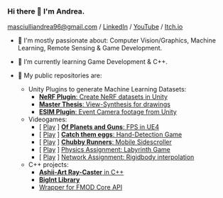 ### Hi there 👋 I'm Andrea.

masciulliandrea96@gmail.com / [LinkedIn](https://www.linkedin.com/in/andrea-masciulli/) / [YouTube](https://www.youtube.com/channel/UC4o16WmnXZZUJOAylaDvlJQ) / [Itch.io](https://aramas.itch.io/)

- 💬 I'm mostly passionate about: Computer Vision/Graphics, Machine Learning, Remote Sensing & Game Development.

- 🌱 I’m currently learning Game Development & C++.

- 👯 My public repositories are:
    - Unity Plugins to generate Machine Learning Datasets:
        - [**NeRF Plugin**: Create NeRF datasets in Unity](https://github.com/AndreaMas/nerf-dataset-creator-plugin)
        - [**Master Thesis**: View-Synthesis for drawings](https://github.com/AndreaMas/ict-master-thesis)
        - [**ESIM Plugin**: Event Camera footage from Unity](https://github.com/AndreaMas/esim-in-unity)
    - Videogames:
        - [ [Play](https://fraffer.itch.io/of-planets-and-guns) ] [**Of Planets and Guns**: FPS in UE4](https://gitlab.com/bug-society/of-planets-and-guns/-/tree/master)
        - [ [Play](https://aramas.itch.io/catch-them-eggs) ] [**Catch them eggs**: Hand-Detection Game](https://github.com/AndreaMas/HCI_Project)
        - [ [Play](https://ecchi-sensei.itch.io/chubby-runners) ] [**Chubby Runners**: Mobile Sidescroller](https://github.com/Martiriak/Stickman-Project)
        - [ [Play](https://aramas.itch.io/physics-labyrinth-game) ] [Physics Assignment: Labyrinth Game](https://github.com/AndreaMas/Physics-Based-Labyrinth-Game)
        - [ [Play](https://aramas.itch.io/network-transform-sync-test) ] [Network Assignment: Rigidbody interpolation](https://github.com/AndreaMas/rb-interpolation)
    - C++ projects:
        - [**Ashii-Art Ray-Caster** in C++](https://github.com/AndreaMas/cpp-basic-raytracer)
        - [**BigInt Library**](https://github.com/AndreaMas/big-int-lib-cpp)
        - [Wrapper for FMOD Core API](https://github.com/AndreaMas/FMOD-API-Core-Wrapper)


    


<!--

- Website : [Work in progress]

**AndreaMas/AndreaMas** is a ✨ _special_ ✨ repository because its `README.md` (this file) appears on your GitHub profile.

Here are some ideas to get you started:

- 🔭 I’m currently working on ...
- 🌱 I’m currently learning ...
- 👯 I’m looking to collaborate on ...
- 🤔 I’m looking for help with ...
- 💬 Ask me about ...
- 📫 How to reach me: ...
- 😄 Pronouns: ...
- ⚡ Fun fact: ...
-->
